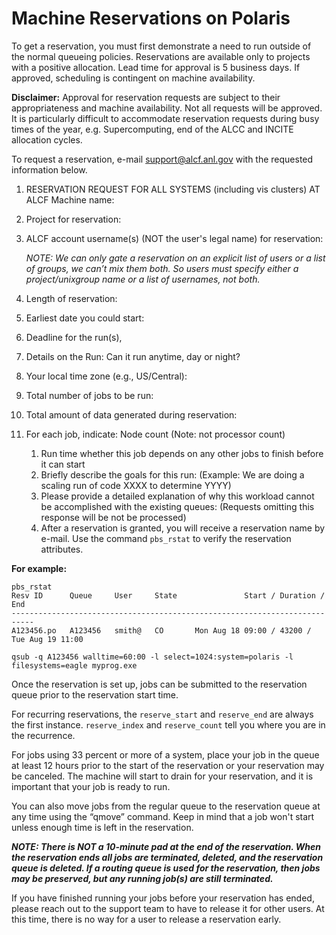 # Machine Reservations on Polaris

To get a reservation, you must first demonstrate a need to run outside of the normal queueing policies. Reservations are available only to projects with a positive allocation. Lead time for approval is 5 business days. If approved, scheduling is contingent on machine availability.

**Disclaimer:** Approval for reservation requests are subject to their appropriateness and machine availability. Not all requests will be approved. It is particularly difficult to accommodate reservation requests during busy times of the year, e.g. Supercomputing, end of the ALCC and INCITE allocation cycles.

To request a reservation, e-mail [support@alcf.anl.gov](mailto:support@alcf.anl.gov) with the requested information below.

1. RESERVATION REQUEST FOR ALL SYSTEMS (including vis clusters) AT ALCF Machine name:
2. Project for reservation:
3. ALCF account username(s) (NOT the user's legal name) for reservation:

    *NOTE: We can only gate a reservation on an explicit list of users or a list of groups, we can’t mix them both. So users must specify either a project/unixgroup name or a list of usernames, not both.*

4. Length of reservation:
5. Earliest date you could start:
6. Deadline for the run(s),
7. Details on the Run: Can it run anytime, day or night?
8. Your local time zone (e.g., US/Central):
9. Total number of jobs to be run:
10. Total amount of data generated during reservation:
11. For each job, indicate: Node count (Note: not processor count)
    1. Run time whether this job depends on any other jobs to finish before it can start
    2. Briefly describe the goals for this run: (Example: We are doing a scaling run of code XXXX to determine YYYY)
    3. Please provide a detailed explanation of why this workload cannot be accomplished with the existing queues: (Requests omitting this response will be not be processed)
    4. After a reservation is granted, you will receive a reservation name by e-mail. Use the command `pbs_rstat` to verify the reservation attributes.

**For example:**

```
pbs_rstat
Resv ID      Queue     User     State               Start / Duration / End             
---------------------------------------------------------------------------
A123456.po   A123456   smith@   CO       Mon Aug 18 09:00 / 43200 / Tue Aug 19 11:00

qsub -q A123456 walltime=60:00 -l select=1024:system=polaris -l filesystems=eagle myprog.exe
```

Once the reservation is set up, jobs can be submitted to the reservation queue prior to the reservation start time.

For recurring reservations, the ```reserve_start``` and ```reserve_end``` are always the first instance. 
```reserve_index``` and ```reserve_count``` tell you where you are in the recurrence.

For jobs using 33 percent or more of a system, place your job in the queue at least 12 hours prior to the start of the reservation or your reservation may be canceled. The machine will start to drain for your reservation, and it is important that your job is ready to run.

You can also move jobs from the regular queue to the reservation queue at any time using the “qmove” command. 
Keep in mind that a job won't start unless enough time is left in the reservation. 

***NOTE: There is NOT a 10-minute pad at the end of the reservation. 
When the reservation ends all jobs are terminated, deleted, and the reservation queue is deleted. 
If a routing queue is used for the reservation, then jobs may be preserved, but any running job(s) are still terminated.***

If you have finished running your jobs before your reservation has ended, please reach out to the support team to have to release it for other users.
At this time, there is no way for a user to release a reservation early.